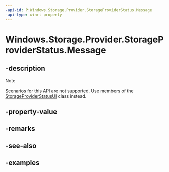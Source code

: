 ```yaml
---
-api-id: P:Windows.Storage.Provider.StorageProviderStatus.Message
-api-type: winrt property
---
```


# Windows.Storage.Provider.StorageProviderStatus.Message

<!--
public string Message { get; }
-->

## -description

> [!NOTE]
> Scenarios for this API are not supported. Use members of the [StorageProviderStatusUI](storageproviderstatusui.md) class instead.

## -property-value

## -remarks

## -see-also

## -examples
